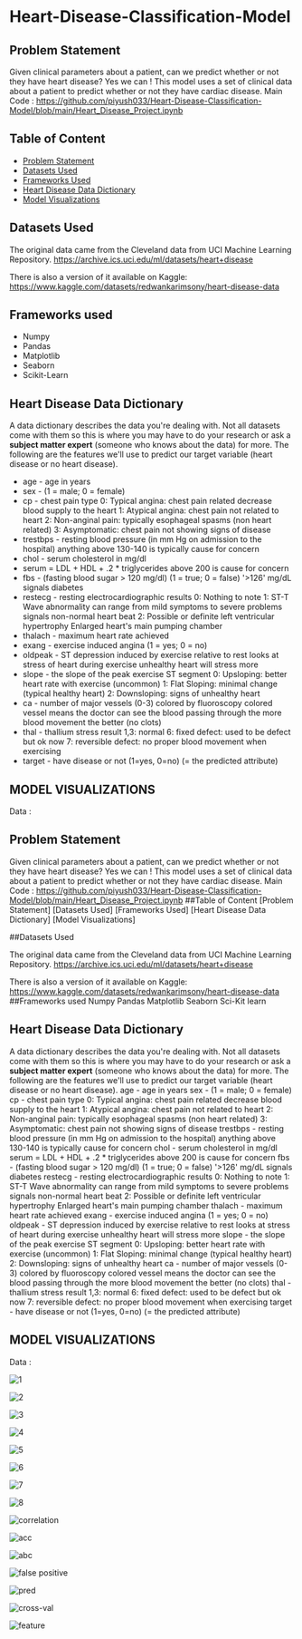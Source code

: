 # Heart-Disease-Classification-Model

## Problem Statement 

Given clinical parameters about a patient, can we predict whether or not they have heart disease?
Yes we can ! This model uses a set of clinical data about a patient to predict whether or not they have cardiac disease.
Main Code : https://github.com/piyush033/Heart-Disease-Classification-Model/blob/main/Heart_Disease_Project.ipynb

## Table of Content

* [Problem Statement](https://github.com/piyush033/Heart-Disease-Classification-Model/blob/main/README.md#problem-statement)
* [Datasets Used](https://github.com/piyush033/Heart-Disease-Classification-Model/blob/main/README.md#datasets-used)
* [Frameworks Used](https://github.com/piyush033/Heart-Disease-Classification-Model/blob/main/README.md#frameworks-used)
* [Heart Disease Data Dictionary](https://github.com/piyush033/Heart-Disease-Classification-Model/blob/main/README.md#heart-disease-data-dictionary)
* [Model Visualizations](https://github.com/piyush033/Heart-Disease-Classification-Model/blob/main/README.md#model-visualizations)

## Datasets Used 

The original data came from the Cleveland data from UCI Machine Learning Repository.
https://archive.ics.uci.edu/ml/datasets/heart+disease

There is also a version of it available on Kaggle: 
https://www.kaggle.com/datasets/redwankarimsony/heart-disease-data

## Frameworks used

* Numpy
* Pandas
* Matplotlib
* Seaborn
* Scikit-Learn

## Heart Disease Data Dictionary

A data dictionary describes the data you're dealing with. Not all datasets come with them so this is where you may have to do your research or ask a **subject matter expert** (someone who knows about the data) for more.
The following are the features we'll use to predict our target variable (heart disease or no heart disease).
* age - age in years
* sex - (1 = male; 0 = female)
* cp - chest pain type
0: Typical angina: chest pain related decrease blood supply to the heart
1: Atypical angina: chest pain not related to heart
2: Non-anginal pain: typically esophageal spasms (non heart related)
3: Asymptomatic: chest pain not showing signs of disease
* trestbps - resting blood pressure (in mm Hg on admission to the hospital)
anything above 130-140 is typically cause for concern
* chol - serum cholesterol in mg/dl
* serum = LDL + HDL + .2 * triglycerides
above 200 is cause for concern
* fbs - (fasting blood sugar > 120 mg/dl) (1 = true; 0 = false)
'>126' mg/dL signals diabetes
* restecg - resting electrocardiographic results
0: Nothing to note
1: ST-T Wave abnormality
can range from mild symptoms to severe problems
signals non-normal heart beat
2: Possible or definite left ventricular hypertrophy
Enlarged heart's main pumping chamber
* thalach - maximum heart rate achieved
* exang - exercise induced angina (1 = yes; 0 = no)
* oldpeak - ST depression induced by exercise relative to rest
looks at stress of heart during exercise
unhealthy heart will stress more
* slope - the slope of the peak exercise ST segment
0: Upsloping: better heart rate with exercise (uncommon)
1: Flat Sloping: minimal change (typical healthy heart)
2: Downsloping: signs of unhealthy heart
* ca - number of major vessels (0-3) colored by fluoroscopy
colored vessel means the doctor can see the blood passing through
the more blood movement the better (no clots)
* thal - thallium stress result
1,3: normal
6: fixed defect: used to be defect but ok now
7: reversible defect: no proper blood movement when exercising
* target - have disease or not (1=yes, 0=no) (= the predicted attribute)
 
 
 
## MODEL VISUALIZATIONS

Data :

## Problem Statement 

Given clinical parameters about a patient, can we predict whether or not they have heart disease?
Yes we can ! This model uses a set of clinical data about a patient to predict whether or not they have cardiac disease.
Main Code : https://github.com/piyush033/Heart-Disease-Classification-Model/blob/main/Heart_Disease_Project.ipynb 
##Table of Content
[Problem Statement]
[Datasets Used]
[Frameworks Used]
[Heart Disease Data Dictionary]
[Model Visualizations]

##Datasets Used 

The original data came from the Cleveland data from UCI Machine Learning Repository.
https://archive.ics.uci.edu/ml/datasets/heart+disease

There is also a version of it available on Kaggle: 
https://www.kaggle.com/datasets/redwankarimsony/heart-disease-data
##Frameworks used
Numpy
Pandas
Matplotlib
Seaborn
Sci-Kit learn

## Heart Disease Data Dictionary

A data dictionary describes the data you're dealing with. Not all datasets come with them so this is where you may have to do your research or ask a **subject matter expert** (someone who knows about the data) for more.
The following are the features we'll use to predict our target variable (heart disease or no heart disease).
age - age in years
sex - (1 = male; 0 = female)
cp - chest pain type
0: Typical angina: chest pain related decrease blood supply to the heart
1: Atypical angina: chest pain not related to heart
2: Non-anginal pain: typically esophageal spasms (non heart related)
3: Asymptomatic: chest pain not showing signs of disease
trestbps - resting blood pressure (in mm Hg on admission to the hospital)
anything above 130-140 is typically cause for concern
chol - serum cholesterol in mg/dl
serum = LDL + HDL + .2 * triglycerides
above 200 is cause for concern
fbs - (fasting blood sugar > 120 mg/dl) (1 = true; 0 = false)
'>126' mg/dL signals diabetes
restecg - resting electrocardiographic results
0: Nothing to note
1: ST-T Wave abnormality
can range from mild symptoms to severe problems
signals non-normal heart beat
2: Possible or definite left ventricular hypertrophy
Enlarged heart's main pumping chamber
thalach - maximum heart rate achieved
exang - exercise induced angina (1 = yes; 0 = no)
oldpeak - ST depression induced by exercise relative to rest
looks at stress of heart during exercise
unhealthy heart will stress more
slope - the slope of the peak exercise ST segment
0: Upsloping: better heart rate with exercise (uncommon)
1: Flat Sloping: minimal change (typical healthy heart)
2: Downsloping: signs of unhealthy heart
ca - number of major vessels (0-3) colored by fluoroscopy
colored vessel means the doctor can see the blood passing through
the more blood movement the better (no clots)
thal - thallium stress result
1,3: normal
6: fixed defect: used to be defect but ok now
7: reversible defect: no proper blood movement when exercising
target - have disease or not (1=yes, 0=no) (= the predicted attribute)
 
 
 
## MODEL VISUALIZATIONS 

Data :

![1](https://user-images.githubusercontent.com/100412728/171180935-857fe861-9408-4090-b84b-a8a24df8c008.png)

![2](https://user-images.githubusercontent.com/100412728/171181023-7098940b-ca37-4497-b963-110b28a03912.png)

![3](https://user-images.githubusercontent.com/100412728/171181083-3c44869c-2cba-43c8-b54b-f100ad63bdbe.png)

![4](https://user-images.githubusercontent.com/100412728/171181098-59ef13db-9d51-49c1-bf16-9db7c396e838.png)

![5](https://user-images.githubusercontent.com/100412728/171181116-f7b0d70e-6b09-4336-a96a-f56fac30dde2.png)

![6](https://user-images.githubusercontent.com/100412728/171181173-59f53952-2b46-481a-a307-92472f19eb16.png)

![7](https://user-images.githubusercontent.com/100412728/171181231-dadeb36d-8baf-48ce-94f6-73b2d80ba0ea.png)

![8](https://user-images.githubusercontent.com/100412728/171181594-3f03c4f8-0a89-4701-aad5-de801f8b46c7.png)

![correlation](https://user-images.githubusercontent.com/100412728/171181659-cc6dea8b-6b72-4633-be57-a9260697b89a.png)

![acc](https://user-images.githubusercontent.com/100412728/171181785-2c10a410-a7ac-4e11-b5b2-69786356efc7.png)

![abc](https://user-images.githubusercontent.com/100412728/171181236-9da457bb-1dda-4d56-8252-4789f862d31b.png)

![false positive](https://user-images.githubusercontent.com/100412728/171181949-92a08880-b2ab-4205-a822-e1713f5f4162.png)

![pred](https://user-images.githubusercontent.com/100412728/171182098-5fa27415-1a65-4de4-8af4-75a466abb4a9.png)

![cross-val](https://user-images.githubusercontent.com/100412728/171181242-78373b8f-f79f-4ea6-af59-f289daa7ca2c.png)

![feature](https://user-images.githubusercontent.com/100412728/171182259-61d49b48-e226-4604-97a1-04612e02b6f7.png)




